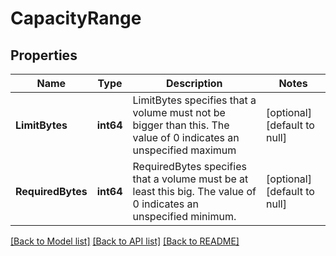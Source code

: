 # CapacityRange

## Properties
Name | Type | Description | Notes
------------ | ------------- | ------------- | -------------
**LimitBytes** | **int64** | LimitBytes specifies that a volume must not be bigger than this. The value of 0 indicates an unspecified maximum | [optional] [default to null]
**RequiredBytes** | **int64** | RequiredBytes specifies that a volume must be at least this big. The value of 0 indicates an unspecified minimum. | [optional] [default to null]

[[Back to Model list]](../README.md#documentation-for-models) [[Back to API list]](../README.md#documentation-for-api-endpoints) [[Back to README]](../README.md)


